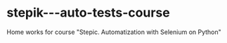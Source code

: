 # stepik---auto-tests-course
Home works for course "Stepic. Automatization with Selenium on Python"
